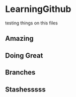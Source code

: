 # LearningGithub
testing things on this files

## Amazing
## Doing Great

## Branches

## Stashesssss
